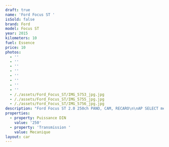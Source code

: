 ```yaml
---
draft: true
name: 'Ford Focus ST '
isSold: false
brand: Ford
model: Focus ST
year: 2015
kilometers: 10
fuel: Essence
price: 10
photos:
  - ''
  - ''
  - ''
  - ''
  - ''
  - ''
  - ''
  - ''
  - /./assets/Ford_Focus_ST/IMG_5753_jpg.jpg
  - /./assets/Ford_Focus_ST/IMG_5755_jpg.jpg
  - /./assets/Ford_Focus_ST/IMG_5756_jpg.jpg
description: "Ford Focus ST 2.0 250ch PANO, CAM, RECARO\n\nAP SELECT met en vente pour une Ford Focus ST 2.0 ecoboost 250ch.\n\nModèle du 12/2015 avec  _km.\n\nCouleur noire unie, intérieur cuir Recaro noir et bleu.\n\nVéhicule en carte grise française sans malus.\n\nVendu avec une garantie 6 mois. \n \nLe véhicule est en parfait état avec carnet complet et historique suivi.\n\nPneus et freins en parfait état.\n \nÉquipements et options : \n- Boîte 6 mécanique \n- Toit ouvrant électrique \n- Freinage sport étriers rouge \n- Jantes 19\" noire  \n- Sièges Recaro ST Cuir\n- Sièges chauffants \n- Volant chauffant \n- Volant multifonctions \n- Projecteurs de jour à LED \n- Caméra de recul \n- Régulateur de vitesse \n- Keyless démarrage sans clés \n- Aide au stationnement AV / AR \n- Caméra de recul \n- Affichage multifonctions plus\n- Climatisation\n- Éclairage et essuie-glaces automatique \n- Rétroviseurs électriques et chauffants\n- Rétroviseurs int / ext Electrochrome\n- Éclairage d’ambiance \n- Bluetooth \n\nDisponible et visible sur RDV pour acheteur sérieux.\n\nPossibilité d'une garantie 3, 6 ou 12 mois en supplément.\n\nRéalisation des démarches d'immatriculation. \n\nAP SELECT vous propose des solutions de courtage et de conciergerie sur mesure pour profiter librement de votre passion et de votre patrimoine.\n\nPrenez le volant, AP SELECT s'occupe\_du\_reste."
properties:
  - property: Puissance DIN
    value: '250'
  - property: 'Transmission '
    value: Mecanique
layout: car
---
```


